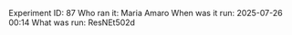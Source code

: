 Experiment ID: 87
Who ran it: Maria Amaro
When was it run: 2025-07-26 00:14
What was run: ResNEt502d
